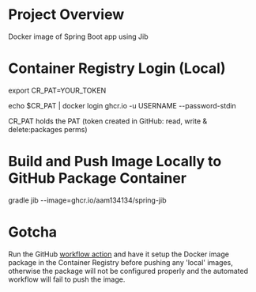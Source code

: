 # Project Overview
Docker image of Spring Boot app using Jib

# Container Registry Login (Local)
export CR_PAT=YOUR_TOKEN

echo $CR_PAT | docker login ghcr.io -u USERNAME --password-stdin

CR_PAT holds the PAT (token created in GitHub: read, write & delete:packages perms)

# Build and Push Image Locally to GitHub Package Container
gradle jib --image=ghcr.io/aam134134/spring-jib

# Gotcha
Run the GitHub [workflow action](https://github.com/aam134134/spring-jib/blob/main/.github/workflows/gradle-jib.yml) and have it setup the Docker image package in the Container Registry before pushing any 'local' images, otherwise the package will not be configured properly and the automated workflow will fail to push the image.
